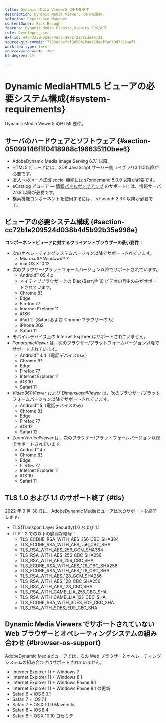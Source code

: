```yaml
---
title: Dynamic Media Viewer5 のHTML要件
description: Dynamic Media Viewer5 のHTML要件。
solution: Experience Manager
contentOwner: Rick Brough
feature: Dynamic Media Classic,Viewers,SDK/API
role: Developer,User
exl-id: e4543358-92a6-4acc-a8a2-227e1daea722
source-git-commit: 7793e9befcf3050b9f4e12deeffa018d7c91aaf7
workflow-type: tm+mt
source-wordcount: '383'
ht-degree: 1%

---
```


# Dynamic MediaHTML5 ビューアの必要システム構成{#system-requirements}

Dynamic Media Viewer5 のHTML要件。

<!-- Updated March 03, 2022 Contact is now Deepa Gupta -->

<!-- Updated April 06, 2021 from https://wiki.corp.adobe.com/pages/viewpage.action?spaceKey=scene7qa&title=s7Viewers%2C+S7SDK%2C+S7OnDemand+Release+Notes - Contact is Sasha -->

## サーバのハードウェアとソフトウェア {#section-05099146f1f0418988c196635110bee6}

<!-- Updated March 03, 2022 Contact is now Deepa Gupta -->

* AdobeDynamic Media Image Serving 6.7.1 以降。
* HTML5 ビューアには、SDK JavaScript サーバー側ライブラリ3.11.5以降が必要です。
* *友人へのメール送信* social 機能には s7ondemand 5.0.9 以降が必要です。
* eCatalog ビューア — [情報パネルポップアップ](/help/aem-viewers-ref/c-html5-s7-aem-asset-viewers/c-html5-20-ecatalog-viewer-about/c-html5-20-ecatalog-viewer-customizingviewer/r-html5-ecatalog-viewer-20-customize-infopanelpopup.md) のサポートには、情報サーバ 2.1.8 以降が必要です。
* 検索機能コンポーネントを使用するには、 s7search 2.3.0 以降が必要です。

## ビューアの必要システム構成 {#section-cc72b1e209524d038b4d5b92b35e998e}

**コンポーネントビューアに対するクライアントブラウザーの最小要件：**

* 次のオペレーティングシステムバージョン以降でサポートされています。
   * Microsoft® Windows® 7
   * macOS X 10.12
* 次のブラウザー/プラットフォームバージョン以降でサポートされています。
   * Android™ OS 4.x
   * ネイティブブラウザー上の BlackBerry® 10 ビデオの再生のみがサポートされています。
   * Chrome 82
   * Edge
   * Firefox 77
   * Internet Explorer 11
   * iOS6
   * iPad 2（Safari および Chrome ブラウザーのみ）
   * iPhone 3GS
   * Safari 11
* モバイルデバイス上の Internet Explorer はサポートされていません。
* *PanoramicViewer* は、次のブラウザー/プラットフォームバージョン以降でサポートされています。
   * Android™ 4.4（電話デバイスのみ）
   * Chrome 82
   * Edge
   * Firefox 77
   * Internet Explorer 11
   * iOS 10
   * Safari 11
* *Video360Viewer* および *DimensionalViewer* は、次のブラウザー/プラットフォームバージョン以降でサポートされています。
   * Android™ 5（電話デバイスのみ）
   * Chrome 82
   * Edge
   * Firefox 77
   * iOS 12
   * Safari 12
* *ZoomVerticalViewer* は、次のブラウザー/プラットフォームバージョン以降でサポートされています。
   * Android™ 4.x
   * Chrome 82
   * Edge
   * Firefox 77
   * Internet Explorer 11
   * iOS 10
   * Safari 11

## TLS 1.0 および 1.1 のサポート終了 {#tls}

<!-- CQDOC-19433 -->

2022 年 9 月 30 日に、AdobeDynamic Mediaビューアは次のサポートを終了します。

* TLS(Transport Layer Security)1.0 および 1.1
* TLS 1.2 での以下の脆弱な暗号：
   * TLS_ECDHE_RSA_WITH_AES_256_CBC_SHA384
   * TLS_ECDHE_RSA_WITH_AES_256_CBC_SHA
   * TLS_RSA_WITH_AES_256_GCM_SHA384
   * TLS_RSA_WITH_AES_256_CBC_SHA256
   * TLS_RSA_WITH_AES_256_CBC_SHA
   * TLS_ECDHE_RSA_WITH_AES_128_CBC_SHA256
   * TLS_ECDHE_RSA_WITH_AES_128_CBC_SHA
   * TLS_RSA_WITH_AES_128_GCM_SHA256
   * TLS_RSA_WITH_AES_128_CBC_SHA256
   * TLS_RSA_WITH_AES_128_CBC_SHA
   * TLS_RSA_WITH_CAMELLIA_256_CBC_SHA
   * TLS_RSA_WITH_CAMELLIA_128_CBC_SHA
   * TLS_ECDHE_RSA_WITH_3DES_EDE_CBC_SHA
   * TLS_RSA_WITH_SDES_EDE_CBC_SHA

## Dynamic Media Viewers でサポートされていない Web ブラウザーとオペレーティングシステムの組み合わせ {#browser-os-support}

<!-- CQDOC-19433 -->

AdobeDynamic Mediaビューアでは、次の Web ブラウザーとオペレーティングシステムの組み合わせはサポートされていません。

* Internet Explorer 11 + Windows 7
* Internet Explorer 11 + Windows 8.1
* Internet Explorer 11 + Windows Phone 8.1
* Internet Explorer 11 + Windows Phone 8.1 の更新
* Safari 6 + iOS 6.0.1
* Safari 7 + iOS 7.1
* Safari 7 + OS X 10.9 Mavericks
* Safari 8 + iOS 8.4
* Safari 8 + OS X 10.10 ヨセミテ

<!-- CQDOC-19433 -->

<!-- 
NOTE
Effective September 30, 2018, Adobe Dynamic Media Classic Viewers ended support of Transport Layer Security 1.0 (TLS 1.0). As such, Dynamic Media Classic no longer supports viewers on the following browsers/platforms that support TLS 1.0 (Adobe recommends using TLS 1.2 or later):

* Android™ 2.3.7
* Android™ 4.0.4
* Android™ 4.1.1
* Android™ 4.2.2
* Android™ 4.3
* Internet Explorer 7 on Window Vista®
* Internet Explorer 8 on Windows® XP
* Internet Explorer 8-10 on Windows® 7
* Internet Explorer 10 on Windows® Phone 8.0
* Safari 5.1.9 on Apple OS X 10.6.8
* Safari 6.0.4 on Apple OS X 10.8.4
* Java™ 6u45
* Java™ 7u25
* OpenSSL 0.9.8y
* Baidu January 2015

NOTE
FLASH VIEWERS END-OF-LIFE — Effective January 31, 2017, Adobe Dynamic Media Classic officially ended support for the Flash viewer platform. -->

